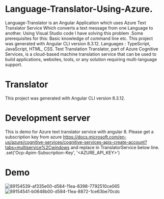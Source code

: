 # Language-Translator-Using-Azure.
Language-Translator is an Angular Application which uses Azure Text Translator Service Which converts a text message from one Language to another. Using Visual Studio code I have solving this problem .Some prerequisites for this: Basic knowledge of command line etc.  This project was generated with Angular CLI version 8.3.12. Languages : TypeScript, JavaScript, HTML, CSS. Text Translation Translator, part of Azure Cognitive Services, is a cloud-based machine translation service that can be used to build applications, websites, tools, or any solution requiring multi-language support.    

# Translator
This project was generated with Angular CLI version 8.3.12.

# Development server
This is demo for Azure text translator service with angular 8. Please get a subscription key from azure https://docs.microsoft.com/en-us/azure/cognitive-services/cognitive-services-apis-create-account?tabs=multiservice%2Cwindows and replace in TranslatorService below line. .set('Ocp-Apim-Subscription-Key', '<AZURE_API_KEY>')

# Demo
![89154539-af335e00-d584-11ea-8398-7792510ce065](https://user-images.githubusercontent.com/90887311/150313109-e1bbdc4e-2b88-4153-89ef-0dd7110dbd5a.png)
![89154541-b0648b00-d584-11ea-8872-1ce63be70cdc](https://user-images.githubusercontent.com/90887311/150313306-1e8cdac7-e936-4631-b0ac-a4de7c76bb3a.png)
